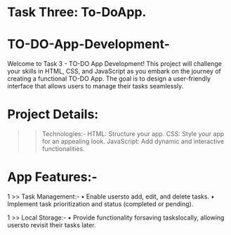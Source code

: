 # Task Three: To-DoApp.

# TO-DO-App-Development-
Welcome to Task 3 - TO-DO App Development! This project will challenge your skills in HTML, CSS, and JavaScript as you embark on the journey of creating a functional TO-DO App. The
goal is to design a user-friendly interface that allows users to manage their tasks seamlessly.

# Project Details:
>> Technologies:-
HTML: Structure your app.
CSS: Style your app for an appealing look.
JavaScript: Add dynamic and interactive functionalities.

# App Features:- 
1 >> Task Management:- 
• Enable usersto add, edit, and delete tasks.
• Implement task prioritization and status (completed or pending).

1 >> Local Storage:- 
• Provide functionality forsaving taskslocally, allowing usersto revisit their tasks
later.
